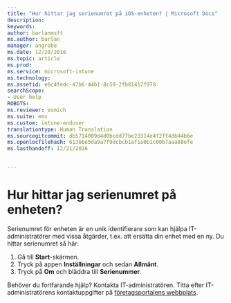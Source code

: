 ```yaml
---
title: "Hur hittar jag serienumret på iOS-enheten? | Microsoft Docs"
description: 
keywords: 
author: barlanmsft
ms.author: barlan
manager: angrobe
ms.date: 12/20/2016
ms.topic: article
ms.prod: 
ms.service: microsoft-intune
ms.technology: 
ms.assetid: e6c4fedc-47b6-44b1-8c59-2fb81417f978
searchScope:
- User help
ROBOTS: 
ms.reviewer: esmich
ms.suite: ems
ms.custom: intune-enduser
translationtype: Human Translation
ms.sourcegitcommit: db5714009d4d0bcdd77be23314e4f2ff4db44b6e
ms.openlocfilehash: 613bbe5da9a7f9dcbcb1af1a0b1c00b7aaa88efe
ms.lasthandoff: 12/21/2016


---
```


# <a name="how-do-i-find-the-serial-number-on-my-device"></a>Hur hittar jag serienumret på enheten?

Serienumret för enheten är en unik identifierare som kan hjälpa IT-administratörer med vissa åtgärder, t.ex. att ersätta din enhet med en ny. Du hittar serienumret så här:

1. Gå till __Start__-skärmen.
2. Tryck på appen __Inställningar__ och sedan __Allmänt__.
3. Tryck på __Om__ och bläddra till __Serienummer__.

Behöver du fortfarande hjälp? Kontakta IT-administratören. Titta efter IT-administratörens kontaktuppgifter på [företagsportalens webbplats](http://portal.manage.microsoft.com).

